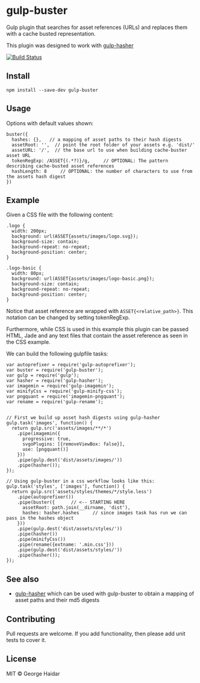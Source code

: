 gulp-buster
===========

Gulp plugin that searches for asset references (URLs) and replaces them
with a cache busted representation.

This plugin was designed to work with [gulp-hasher][1]

[![Build Status](https://travis-ci.org/disintegrator/gulp-buster.svg)](https://travis-ci.org/disintegrator/gulp-buster)

## Install

    npm install --save-dev gulp-buster

## Usage

Options with default values shown:

    buster({
      hashes: {},   // a mapping of asset paths to their hash digests
      assetRoot: '',  // point the root folder of your assets e.g. 'dist/'
      assetURL: '/',  // the base url to use when building cache-buster asset URL
      tokenRegExp: /ASSET{(.*?)}/g,     // OPTIONAL: The pattern describing cache-busted asset references
      hashLength: 8     // OPTIONAL: the number of characters to use from the assets hash digest
    })

## Example

Given a CSS file with the following content:

    .logo {
      width: 200px;
      background: url(ASSET{assets/images/logo.svg});
      background-size: contain;
      background-repeat: no-repeat;
      background-position: center;
    }

    .logo-basic {
      width: 80px;
      background: url(ASSET{assets/images/logo-basic.png});
      background-size: contain;
      background-repeat: no-repeat;
      background-position: center;
    }

Notice that asset reference are wrapped with `ASSET{<relative_path>}`. This
notation can be changed by setting tokenRegExp.

Furthermore, while CSS is used in this example this plugin can be passed
HTML, Jade and any text files that contain the asset reference as seen in the
CSS example.

We can build the following gulpfile tasks:

    var autoprefixer = require('gulp-autoprefixer');
    var buster = require('gulp-buster');
    var gulp = require('gulp');
    var hasher = require('gulp-hasher');
    var imagemin = require('gulp-imagemin');
    var minifyCss = require('gulp-minify-css');
    var pngquant = require('imagemin-pngquant');
    var rename = require('gulp-rename');


    // First we build up asset hash digests using gulp-hasher
    gulp.task('images', function() {
      return gulp.src('assets/images/**/*')
        .pipe(imagemin({
          progressive: true,
          svgoPlugins: [{removeViewBox: false}],
          use: [pngquant()]
        }))
        .pipe(gulp.dest('dist/assets/images/'))
        .pipe(hasher());
    });

    // Using gulp-buster in a css workflow looks like this:
    gulp.task('styles', ['images'], function() {
      return gulp.src('assets/styles/themes/*/style.less')
        .pipe(autoprefixer())
        .pipe(buster({      // <-- STARTING HERE
          assetRoot: path.join(__dirname, 'dist'),
          hashes: hasher.hashes     // since images task has run we can pass in the hashes object
        }))
        .pipe(gulp.dest('dist/assets/styles/'))
        .pipe(hasher())
        .pipe(minifyCss())
        .pipe(rename({extname: '.min.css'}))
        .pipe(gulp.dest('dist/assets/styles/'))
        .pipe(hasher());
    });

## See also

- [gulp-hasher][1] which can be used with gulp-buster to obtain a mapping of
asset paths and their md5 digests

[1]: https://github.com/disintegrator/gulp-hasher

## Contributing

Pull requests are welcome. If you add functionality, then please add unit tests to cover it.

## License

MIT © George Haidar

